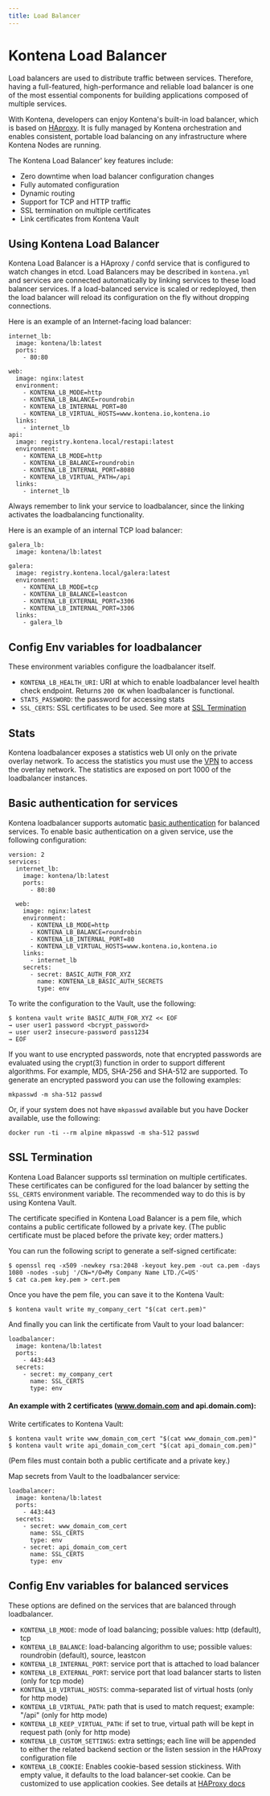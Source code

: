 ```yaml
---
title: Load Balancer
---
```


# Kontena Load Balancer

Load balancers are used to distribute traffic between services. Therefore, having a full-featured, high-performance and reliable load balancer is one of the most essential components for building applications composed of multiple services.

With Kontena, developers can enjoy Kontena's built-in load balancer, which is based on [HAproxy](http://www.haproxy.org/). It is fully managed by Kontena orchestration and enables consistent, portable load balancing on any infrastructure where Kontena Nodes are running.

The Kontena Load Balancer' key features include:

* Zero downtime when load balancer configuration changes
* Fully automated configuration
* Dynamic routing
* Support for TCP and HTTP traffic
* SSL termination on multiple certificates
* Link certificates from Kontena Vault

## Using Kontena Load Balancer

Kontena Load Balancer is a HAproxy / confd service that is configured to watch changes in etcd. Load Balancers may be described in `kontena.yml` and services are connected automatically by linking services to these load balancer services. If a load-balanced service is scaled or redeployed, then the load balancer will reload its configuration on the fly without dropping connections.

Here is an example of an Internet-facing load balancer:

```
internet_lb:
  image: kontena/lb:latest
  ports:
    - 80:80

web:
  image: nginx:latest
  environment:
    - KONTENA_LB_MODE=http
    - KONTENA_LB_BALANCE=roundrobin
    - KONTENA_LB_INTERNAL_PORT=80
    - KONTENA_LB_VIRTUAL_HOSTS=www.kontena.io,kontena.io
  links:
    - internet_lb
api:
  image: registry.kontena.local/restapi:latest
  environment:
    - KONTENA_LB_MODE=http
    - KONTENA_LB_BALANCE=roundrobin
    - KONTENA_LB_INTERNAL_PORT=8080
    - KONTENA_LB_VIRTUAL_PATH=/api
  links:
    - internet_lb
```

Always remember to link your service to loadbalancer, since the linking activates the loadbalancing functionality.

Here is an example of an internal TCP load balancer:

```
galera_lb:
  image: kontena/lb:latest

galera:
  image: registry.kontena.local/galera:latest
  environment:
    - KONTENA_LB_MODE=tcp
    - KONTENA_LB_BALANCE=leastcon
    - KONTENA_LB_EXTERNAL_PORT=3306
    - KONTENA_LB_INTERNAL_PORT=3306
  links:
    - galera_lb
```

## Config Env variables for loadbalancer

These environment variables configure the loadbalancer itself.

* `KONTENA_LB_HEALTH_URI`: URI at which to enable loadbalancer level health check endpoint. Returns `200 OK` when loadbalancer is functional.
* `STATS_PASSWORD`: the password for accessing stats
* `SSL_CERTS`: SSL certificates to be used. See more at [SSL Termination](loadbalancer#ssl-termination)

## Stats

Kontena loadbalancer exposes a statistics web UI only on the private overlay network. To access the statistics you must use the [VPN](vpn-access) to access the overlay network. The statistics are exposed on port 1000 of the loadbalancer instances.

## Basic authentication for services

Kontena loadbalancer supports automatic [basic authentication](https://en.wikipedia.org/wiki/Basic_access_authentication) for balanced services. To enable basic authentication on a given service, use the following configuration:
```
version: 2
services:
  internet_lb:
    image: kontena/lb:latest
    ports:
      - 80:80

  web:
    image: nginx:latest
    environment:
      - KONTENA_LB_MODE=http
      - KONTENA_LB_BALANCE=roundrobin
      - KONTENA_LB_INTERNAL_PORT=80
      - KONTENA_LB_VIRTUAL_HOSTS=www.kontena.io,kontena.io
    links:
      - internet_lb
    secrets:
      - secret: BASIC_AUTH_FOR_XYZ
        name: KONTENA_LB_BASIC_AUTH_SECRETS
        type: env

```

To write the configuration to the Vault, use the following:
```
$ kontena vault write BASIC_AUTH_FOR_XYZ << EOF
→ user user1 password <bcrypt_password>
→ user user2 insecure-password pass1234
→ EOF
```

If you want to use encrypted passwords, note that encrypted passwords are evaluated using the crypt(3) function in order to support different algorithms. For example, MD5, SHA-256 and SHA-512 are supported. To generate an encrypted password you can use the following examples:
```
mkpasswd -m sha-512 passwd
```
Or, if your system does not have `mkpasswd` available but you have Docker available, use the following:
```
docker run -ti --rm alpine mkpasswd -m sha-512 passwd
```

## SSL Termination

Kontena Load Balancer supports ssl termination on multiple certificates. These certificates can be configured for the load balancer by setting the `SSL_CERTS` environment variable. The recommended way to do this is by using Kontena Vault.

The certificate specified in Kontena Load Balancer is a pem file, which contains a public certificate followed by a private key. (The public certificate must be placed before the private key; order matters.)

You can run the following script to generate a self-signed certificate:

```
$ openssl req -x509 -newkey rsa:2048 -keyout key.pem -out ca.pem -days 1080 -nodes -subj '/CN=*/O=My Company Name LTD./C=US'
$ cat ca.pem key.pem > cert.pem
```

Once you have the pem file, you can save it to the Kontena Vault:

```
$ kontena vault write my_company_cert "$(cat cert.pem)"
```

And finally you can link the certificate from Vault to your load balancer:

```
loadbalancer:
  image: kontena/lb:latest
  ports:
    - 443:443
  secrets:
    - secret: my_company_cert
      name: SSL_CERTS
      type: env
```


#### An example with 2 certificates (www.domain.com and api.domain.com):

Write certificates to Kontena Vault:

```
$ kontena vault write www_domain_com_cert "$(cat www_domain_com.pem)"
$ kontena vault write api_domain_com_cert "$(cat api_domain_com.pem)"
```
(Pem files must contain both a public certificate and a private key.)

Map secrets from Vault to the loadbalancer service:

```
loadbalancer:
  image: kontena/lb:latest
  ports:
    - 443:443
  secrets:
    - secret: www_domain_com_cert
      name: SSL_CERTS
      type: env
    - secret: api_domain_com_cert
      name: SSL_CERTS
      type: env
```

## Config Env variables for balanced services

These options are defined on the services that are balanced through loadbalancer.

* `KONTENA_LB_MODE`: mode of load balancing; possible values: http (default), tcp
* `KONTENA_LB_BALANCE`: load-balancing algorithm to use; possible values: roundrobin (default), source, leastcon
* `KONTENA_LB_INTERNAL_PORT`: service port that is attached to load balancer
* `KONTENA_LB_EXTERNAL_PORT`: service port that load balancer starts to listen (only for tcp mode)
* `KONTENA_LB_VIRTUAL_HOSTS`: comma-separated list of virtual hosts (only for http mode)
* `KONTENA_LB_VIRTUAL_PATH`: path that is used to match request; example: "/api" (only for http mode)
* `KONTENA_LB_KEEP_VIRTUAL_PATH`: if set to true, virtual path will be kept in request path (only for http mode)
* `KONTENA_LB_CUSTOM_SETTINGS`: extra settings; each line will be appended to either the related backend section or the listen session in the HAProxy configuration file
* `KONTENA_LB_COOKIE`: Enables cookie-based session stickiness. With empty value, it defaults to the load balancer-set cookie. Can be customized to use application cookies. See details at [HAProxy docs](https://cbonte.github.io/haproxy-dconv/configuration-1.5.html#4.2-cookie)
